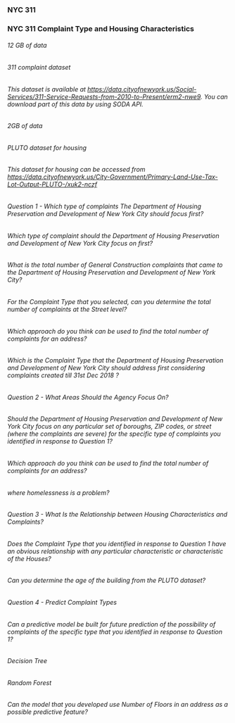 ### NYC 311
### NYC 311 Complaint Type and Housing Characteristics

###### 12 GB of data
###### 311 complaint dataset
###### This dataset is available at https://data.cityofnewyork.us/Social-Services/311-Service-Requests-from-2010-to-Present/erm2-nwe9. You can download part of this data by using SODA API.


###### 2GB of data
###### PLUTO dataset for housing
###### This dataset for housing can be accessed from https://data.cityofnewyork.us/City-Government/Primary-Land-Use-Tax-Lot-Output-PLUTO-/xuk2-nczf

###### Question 1 - Which type of complaints The Department of Housing Preservation and Development of New York City should focus first?
###### Which type of complaint should the Department of Housing Preservation and Development of New York City focus on first?
###### What is the total number of General Construction complaints that came to the Department of Housing Preservation and Development of New York City?
###### For the Complaint Type that you selected, can you determine the total number of complaints at the Street level?
###### Which approach do you think can be used to find the total number of complaints for an address?
###### Which is the Complaint Type that the Department of Housing Preservation and Development of New York City should address first considering complaints created till 31st Dec 2018 ?
###### Question 2 - What Areas Should the Agency Focus On?
###### Should the Department of Housing Preservation and Development of New York City focus on any particular set of boroughs, ZIP codes, or street (where the complaints are severe) for the specific type of complaints you identified in response to Question 1?
###### Which approach do you think can be used to find the total number of complaints for an address?
###### where homelessness is a problem?
###### Question 3 - What Is the Relationship between Housing Characteristics and Complaints?
###### Does the Complaint Type that you identified in response to Question 1 have an obvious relationship with any particular characteristic or characteristic of the Houses?
###### Can you determine the age of the building from the PLUTO dataset?
###### Question 4 - Predict Complaint Types
###### Can a predictive model be built for future prediction of the possibility of complaints of the specific type that you identified in response to Question 1?
###### Decision Tree
###### Random Forest
###### Can the model that you developed use Number of Floors in an address as a possible predictive feature?
